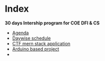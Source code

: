 # Index
<b>30 days Intership program for COE DFI & CS</b>

- <a href="https://github.com/the-AY/CTF_MERN/blob/main/Agenda.md">Agenda </a><br>
- <a href="https://github.com/the-AY/CTF_MERN/blob/main/Daywise_shedule.md">Daywise schedule </a><br>
- <a href="https://github.com/the-AY/CTF_MERN/blob/main/CTF_mern">CTF mern stack application </a><br>
- <a href="https://github.com/the-AY/CTF_MERN/blob/main/ardiuno.md">Arduino based  project </a><br>
- <a href="link"></a><br>

